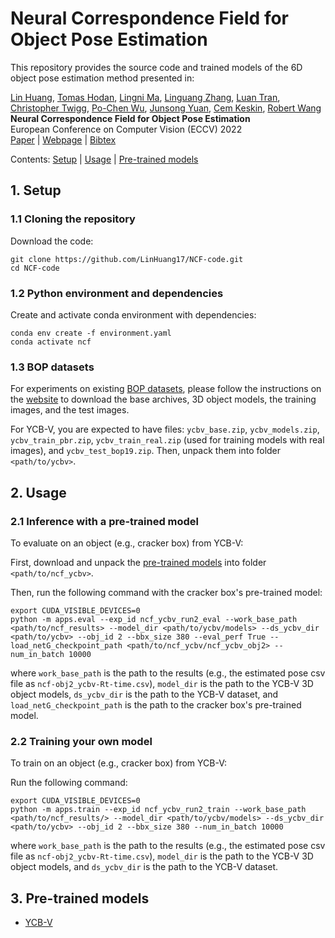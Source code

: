 # Neural Correspondence Field for Object Pose Estimation

This repository provides the source code and trained models of the 6D object pose estimation method presented in:

[Lin Huang](https://linhuang17.github.io/), [Tomas Hodan](http://www.hodan.xyz), [Lingni Ma](https://www.linkedin.com/in/lingnima/), [Linguang Zhang](https://lg-zhang.github.io/), [Luan Tran](https://www.linkedin.com/in/luan-tran-3185009b/), [Christopher Twigg](https://chris.twi.gg/), [Po-Chen Wu](http://media.ee.ntu.edu.tw/personal/pcwu/), [Junsong Yuan](https://cse.buffalo.edu/~jsyuan/), [Cem Keskin](https://www.linkedin.com/in/cem-keskin-23692a15/), [Robert Wang](http://people.csail.mit.edu/rywang/)<br>
**Neural Correspondence Field for Object Pose Estimation**<br>
European Conference on Computer Vision (ECCV) 2022<br>
[Paper](https://arxiv.org/pdf/2208.00113.pdf) | [Webpage](https://linhuang17.github.io/NCF/) | [Bibtex](https://linhuang17.github.io/NCF/resources/huang2022ncf.txt)

Contents: [Setup](#setup) | [Usage](#usage) | [Pre-trained models](#pre-trained-models)


## <a name="setup"></a>1. Setup

### 1.1 Cloning the repository

Download the code:
```
git clone https://github.com/LinHuang17/NCF-code.git
cd NCF-code
```

### 1.2 Python environment and dependencies

Create and activate conda environment with dependencies:
```
conda env create -f environment.yaml
conda activate ncf
```

### 1.3 BOP datasets

For experiments on existing [BOP datasets](https://bop.felk.cvut.cz/datasets/), please follow the instructions on the [website](https://bop.felk.cvut.cz/datasets/) to download the base archives, 3D object models, the training images, and the test images.

For YCB-V, you are expected to have files: `ycbv_base.zip`, `ycbv_models.zip`, `ycbv_train_pbr.zip`, `ycbv_train_real.zip` (used for training models with real images), and `ycbv_test_bop19.zip`. Then, unpack them into folder `<path/to/ycbv>`.

## <a name="usage"></a>2. Usage

### 2.1 Inference with a pre-trained model

To evaluate on an object (e.g., cracker box) from YCB-V:

First, download and unpack the [pre-trained models](#pre-trained-models) into folder `<path/to/ncf_ycbv>`.

Then, run the following command with the cracker box's pre-trained model:
```
export CUDA_VISIBLE_DEVICES=0 
python -m apps.eval --exp_id ncf_ycbv_run2_eval --work_base_path <path/to/ncf_results> --model_dir <path/to/ycbv/models> --ds_ycbv_dir <path/to/ycbv> --obj_id 2 --bbx_size 380 --eval_perf True --load_netG_checkpoint_path <path/to/ncf_ycbv/ncf_ycbv_obj2> --num_in_batch 10000
```

where `work_base_path` is the path to the results (e.g., the estimated pose csv file as `ncf-obj2_ycbv-Rt-time.csv`), `model_dir` is the path to the YCB-V 3D object models, `ds_ycbv_dir` is the path to the YCB-V dataset, and `load_netG_checkpoint_path` is the path to the cracker box's pre-trained model.


### 2.2 Training your own model

To train on an object (e.g., cracker box) from YCB-V:

Run the following command:

```
export CUDA_VISIBLE_DEVICES=0
python -m apps.train --exp_id ncf_ycbv_run2_train --work_base_path <path/to/ncf_results/> --model_dir <path/to/ycbv/models> --ds_ycbv_dir <path/to/ycbv> --obj_id 2 --bbx_size 380 --num_in_batch 10000
```

where `work_base_path` is the path to the results (e.g., the estimated pose csv file as `ncf-obj2_ycbv-Rt-time.csv`), `model_dir` is the path to the YCB-V 3D object models, and `ds_ycbv_dir` is the path to the YCB-V dataset.


## <a name="pre-trained-models"></a>3. Pre-trained models

- [YCB-V](https://drive.google.com/file/d/19rcvuIC7Ilu0MHPgLxmbxeUkOgBHR2be/view?usp=sharing)